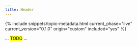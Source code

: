 ```yaml
---
title: Header
---
```


{% include snippets/topic-metadata.html current_phase="live" current_version="0.1.0" origin="custom" included="yes" %}

... <mark>TODO</mark> ...

